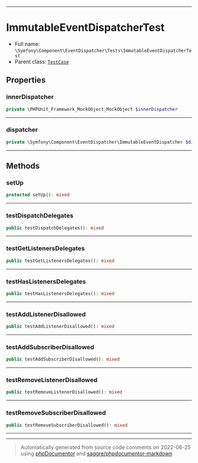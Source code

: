 ***

# ImmutableEventDispatcherTest





* Full name: `\Symfony\Component\EventDispatcher\Tests\ImmutableEventDispatcherTest`
* Parent class: [`TestCase`](../../../../PHPUnit/Framework/TestCase.md)



## Properties


### innerDispatcher



```php
private \PHPUnit_Framework_MockObject_MockObject $innerDispatcher
```






***

### dispatcher



```php
private \Symfony\Component\EventDispatcher\ImmutableEventDispatcher $dispatcher
```






***

## Methods


### setUp



```php
protected setUp(): mixed
```











***

### testDispatchDelegates



```php
public testDispatchDelegates(): mixed
```











***

### testGetListenersDelegates



```php
public testGetListenersDelegates(): mixed
```











***

### testHasListenersDelegates



```php
public testHasListenersDelegates(): mixed
```











***

### testAddListenerDisallowed



```php
public testAddListenerDisallowed(): mixed
```











***

### testAddSubscriberDisallowed



```php
public testAddSubscriberDisallowed(): mixed
```











***

### testRemoveListenerDisallowed



```php
public testRemoveListenerDisallowed(): mixed
```











***

### testRemoveSubscriberDisallowed



```php
public testRemoveSubscriberDisallowed(): mixed
```











***


***
> Automatically generated from source code comments on 2022-06-25 using [phpDocumentor](http://www.phpdoc.org/) and [saggre/phpdocumentor-markdown](https://github.com/Saggre/phpDocumentor-markdown)
